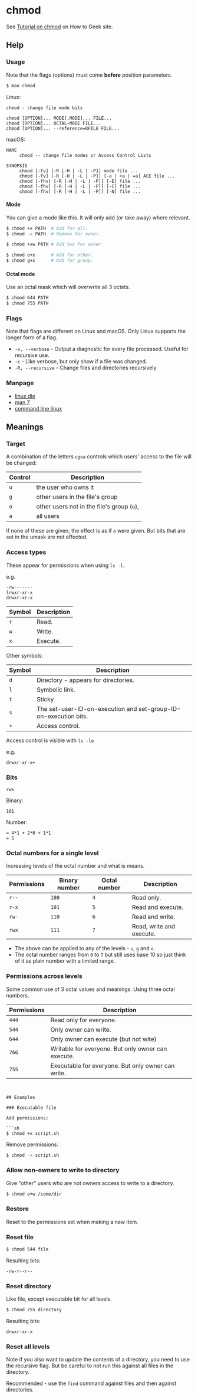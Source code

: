 # chmod

See [Tutorial on chmod](https://www.howtogeek.com/437958/how-to-use-the-chmod-command-on-linux/) on How to Geek site.


## Help

### Usage

Note that the flags (options) must come **before** position parameters.

```sh
$ man chmod 
```

Linux:

```
chmod - change file mode bits  

chmod [OPTION]... MODE[,MODE]... FILE...
chmod [OPTION]... OCTAL-MODE FILE...
chmod [OPTION]... --reference=RFILE FILE...  
```

macOS:

```
NAME
     chmod -- change file modes or Access Control Lists

SYNOPSIS
     chmod [-fv] [-R [-H | -L | -P]] mode file ...
     chmod [-fv] [-R [-H | -L | -P]] [-a | +a | =a] ACE file ...
     chmod [-fhv] [-R [-H | -L | -P]] [-E] file ...
     chmod [-fhv] [-R [-H | -L | -P]] [-C] file ...
     chmod [-fhv] [-R [-H | -L | -P]] [-N] file ...
```

#### Mode

You can give a mode like this. It will only add (or take away) where relevant.

```sh
$ chmod +x PATH  # Add for all.
$ chmod -x PATH  # Remove for owner.

$ chmod +xw PATH # Add two for owner.

$ chmod o+x      # Add for other.
$ chmod g+x      # Add for group.
```

#### Octal mode

Use an octal mask which will _overwrite_ all 3 octets.

```sh
$ chmod 644 PATH
$ chmod 755 PATH 
```

### Flags

Note that flags are different on Linux and macOS. Only Linux supports the longer form of a flag.

- `-v, --verbose` - Output a diagnostic for every file processed. Useful for recursive use.
- `-c` - Like verbose, but only show if a file was changed.
- `-R, --recursive` - Change files and directories recursively 

### Manpage

- [linux die](https://linux.die.net/man/1/chmod)
- [man 7](https://www.man7.org/linux/man-pages/man1/chmod.1.html)
- [command line linux](https://www.commandlinux.com/man-page/man1/chmod.1.html)

## Meanings

### Target

A combination of the letters `ugoa` controls which users' access to the file will be changed: 

Control | Description
---     | ---
`u`     | the user who owns it
`g`     | other users in the file's group
`o`     | other users not in the file's group (`o`), 
`a`     | all users

If none of these are given, the effect is as if `a` were given. But bits that are set in the umask are not affected.

### Access types

These appear for permissions when using `ls -l`.

e.g.

```
-rw-------
lrwxr-xr-x
drwxr-xr-x
```

Symbol | Description
---    | ---
`r`    | Read.
`w`    | Write.
`x`    | Execute.

Other symbols:

Symbol | Description
---    | ---
`d`    | Directory - appears for directories.
`l`    | Symbolic link.
`t`    | Sticky 
`s`    | The set-user-ID-on-execution and set-group-ID-on-execution bits.
`+`    | Access control.

Access control is visible with `ls -le`

e.g.

```
drwxr-xr-x+
```

### Bits

```
rwx
```

Binary:

```
101
```

Number:

```
= 4*1 + 2*0 + 1*1
= 5
```

### Octal numbers for a single level

Increasing levels of the octal number and what is means. 

Permissions | Binary number | Octal number | Description
---    | ---      | --- | ---
`r--`  | `100`    | `4` | Read only.
`r-x`  | `101`    | `5` | Read and execute.
`rw-`  | `110`    | `6` | Read and write.
`rwx`  | `111`    | `7` | Read, write and execute.

- The above can be applied to any of the levels - `u`, `g` and `o`.
- The octal number ranges from `0` to `7` but still uses base 10 so just think of it as plain number with a limited range.

### Permissions across levels

Some common use of 3 octal values and meanings. Using three octal numbers.

Permissions | Description
---   | ---
`444` | Read only for everyone.
`544` | Only owner can write.
`644` | Only owner can execute (but not wite)
`766` | Writable for everyone. But only owner can execute.
`755` | Executable for everyone. But only owner can write.
```


## Examples

### Executable file

Add permissions:

```sh
$ chmod +x script.sh
```

Remove permissions:

```sh
$ chmod -x script.sh
```

### Allow non-owners to write to directory

Give "other" users who are not owners access to write to a directory.

```sh
$ chmod o+w /some/dir
```

### Restore

Reset to the permissions set when making a new item.

### Reset file

```sh
$ chmod 544 file
```

Resulting bits:

```
-rw-r--r--
```

### Reset directory

Like file, except executable bit for all levels.

```sh
$ chmod 755 directory
```

Resulting bits:

```
drwxr-xr-x
```

### Reset all levels

Note if you also want to update the contents of a directory, you need to use the recursive flag. But be careful to not run this against all files in the directory.

Recommended - use the `find` command against files and then against directories.
